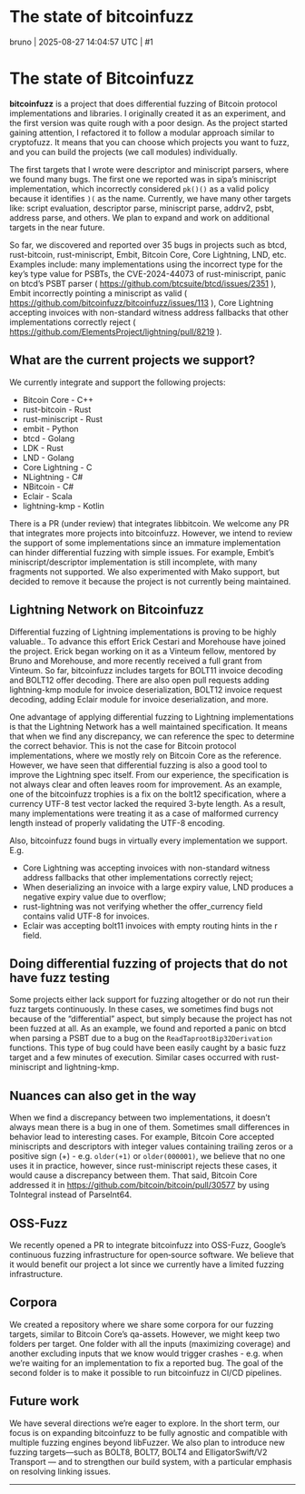 # The state of bitcoinfuzz

bruno | 2025-08-27 14:04:57 UTC | #1

# The state of Bitcoinfuzz

**bitcoinfuzz** is a project that does differential fuzzing of Bitcoin protocol implementations and libraries. I originally created it as an experiment, and the first version was quite rough with a poor design.
As the project started gaining attention, I refactored it to follow a modular approach similar to cryptofuzz. It means that you can choose which projects you want to fuzz, and you can build the projects (we call modules) individually.

The first targets that I wrote were descriptor and miniscript parsers, where we found many bugs. The first one we reported was in sipa’s miniscript implementation, which incorrectly considered `pk()()` as a valid policy because it identifies `)(` as the name. Currently, we have many other targets like: script evaluation, descriptor parse, miniscript parse, addrv2, psbt, address parse, and others. We plan to expand and work on additional targets in the near future.

So far, we discovered and reported over 35 bugs in projects such as btcd, rust-bitcoin, rust-miniscript, Embit, Bitcoin Core, Core Lightning, LND, etc. Examples include: many implementations using the incorrect type for the key’s type value for PSBTs, the CVE-2024-44073 of rust-miniscript, panic on btcd’s PSBT parser ( https://github.com/btcsuite/btcd/issues/2351 ), Embit incorrectly pointing a miniscript as valid ( https://github.com/bitcoinfuzz/bitcoinfuzz/issues/113 ), Core Lightning accepting invoices with non-standard witness address fallbacks that other implementations correctly reject ( https://github.com/ElementsProject/lightning/pull/8219 ).

## What are the current projects we support?

We currently integrate and support the following projects:

* Bitcoin Core - C++
* rust-bitcoin - Rust
* rust-miniscript - Rust
* embit - Python
* btcd - Golang
* LDK - Rust
* LND - Golang
* Core Lightning - C
* NLightning - C#
* NBitcoin - C#
* Eclair - Scala
* lightning-kmp - Kotlin

There is a PR (under review) that integrates libbitcoin. We welcome any PR that integrates more projects into bitcoinfuzz. However, we intend to review the support of some implementations since an immature implementation can hinder differential fuzzing with simple issues. For example, Embit’s miniscript/descriptor implementation is still incomplete, with many fragments not supported. We also experimented with Mako support, but decided to remove it because the project is not currently being maintained.

## Lightning Network on Bitcoinfuzz

Differential fuzzing of Lightning implementations is proving to be highly valuable.. To advance this effort Erick Cestari and Morehouse have joined the project. Erick began working on it as a Vinteum fellow, mentored by Bruno and Morehouse, and more recently received a full grant from Vinteum. So far, bitcoinfuzz includes targets for BOLT11 invoice decoding and BOLT12 offer decoding. There are also open pull requests adding lightning-kmp module for invoice deserialization, BOLT12 invoice request decoding, adding Eclair module for invoice deserialization, and more.

One advantage of applying differential fuzzing to Lightning implementations is that the Lightning Network has a well maintained specification. It means that when we find any discrepancy, we can reference the spec to determine the correct behavior. This is not the case for Bitcoin protocol implementations, where we mostly rely on Bitcoin Core as the reference. However, we have seen that differential fuzzing is also a good tool to improve the Lightning spec itself. From our experience, the specification is not always clear and often leaves room for improvement. As an example, one of the bitcoinfuzz trophies is a fix on the bolt12 specification, where a currency UTF-8 test vector lacked the required 3-byte length. As a result, many implementations were treating it as a case of malformed currency length instead of properly validating the UTF-8 encoding.

Also, bitcoinfuzz found bugs in virtually every implementation we support. E.g.

* Core Lightning was accepting invoices with non-standard witness address fallbacks that other implementations correctly reject;
* When deserializing an invoice with a large expiry value, LND produces a negative expiry value due to overflow;
* rust-lightning was not verifying whether the offer_currency field contains valid UTF-8 for invoices.
* Eclair was accepting bolt11 invoices with empty routing hints in the r field.

## Doing differential fuzzing of projects that do not have fuzz testing

Some projects either lack support for fuzzing altogether or do not run their fuzz targets continuously. In these cases, we sometimes find bugs not because of the
“differential” aspect, but simply because the project has not been fuzzed at all. As an example, we found and reported a panic on btcd when parsing a PSBT due to a bug on the `ReadTaprootBip32Derivation` functions. This type of bug could have been easily caught by a basic fuzz target and a few minutes of execution. Similar cases occurred with rust-miniscript and lightning-kmp.

## Nuances can also get in the way

When we find a discrepancy between two implementations, it doesn’t always mean there is a bug in one of them. Sometimes small differences in behavior lead to interesting cases. For example, Bitcoin Core accepted miniscripts and descriptors with integer values containing trailing zeros or a positive sign (+) - e.g. `older(+1)` or `older(000001)`, we believe that no one uses it in practice, however, since rust-miniscript rejects these cases, it would cause a discrepancy between them. That said, Bitcoin Core addressed it in https://github.com/bitcoin/bitcoin/pull/30577 by using ToIntegral instead of ParseInt64.

## OSS-Fuzz

We recently opened a PR to integrate bitcoinfuzz into OSS-Fuzz, Google’s continuous fuzzing infrastructure for open‑source software. We believe that it would benefit our project a lot since we currently have a limited fuzzing infrastructure.

## Corpora

We created a repository where we share some corpora for our fuzzing targets, similar to Bitcoin Core’s qa-assets. However, we might keep two folders per target. One folder with all the inputs (maximizing coverage) and another excluding inputs that we know would trigger crashes - e.g. when we’re waiting for an implementation to fix a reported bug. The goal of the second folder is to make it possible to run bitcoinfuzz in CI/CD pipelines.

## Future work

We have several directions we’re eager to explore. In the short term, our focus is on expanding bitcoinfuzz to be fully agnostic and compatible with multiple fuzzing engines beyond libFuzzer. We also plan to introduce new fuzzing targets—such as BOLT8, BOLT7, BOLT4 and ElligatorSwift/V2 Transport — and to strengthen our build system, with a particular emphasis on resolving linking issues.

-------------------------

